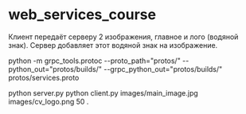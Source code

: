 # web_services_course

Клиент передаёт серверу 2 изображения, главное и лого (водяной знак). Сервер добавляет этот водяной знак на изображение.

python -m grpc_tools.protoc --proto_path="protos/" --python_out="protos/builds/"  --grpc_python_out="protos/builds/" protos/services.proto

python server.py
python client.py images/main_image.jpg images/cv_logo.png 50 .
